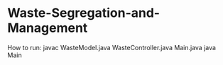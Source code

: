 # Waste-Segregation-and-Management

How to run:
javac WasteModel.java WasteController.java Main.java
java Main
